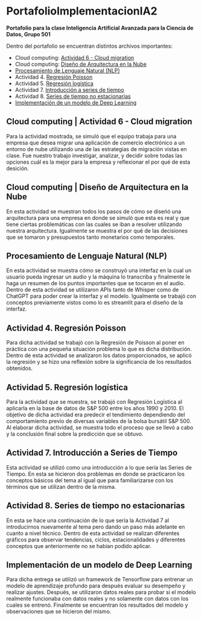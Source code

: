 # PortafolioImplementacionIA2
**Portafolio para la clase Inteligencia Artificial Avanzada para la Ciencia de Datos, Grupo 501**


Dentro del portafolio se encuentran distintos archivos importantes: 


- Cloud computing: [Actividad 6 - Cloud migration](CloudMigration_Equipo8.pdf)
- Cloud computing: [Diseño de Arquitectura en la Nube](DisenoCloud_Equipo8.pdf)
- [Procesamiento de Lenguaje Natural (NLP)](NLP_A01721441_FedericoMedina.pdf)
- Actividad 4. [Regresión Poisson](RegresionPoisson.pdf)
- Actividad 5. [Regresión logística](RegresionLogistica.pdf)
- Actividad 7. [Introducción a series de tiempo](SeriesTiempo.pdf)
- Actividad 8. [Series de tiempo no estacionarias](Tendencias.pdf)
- [Implementación de un modelo de Deep Learning](Implementación_de_un_Modelo_de_Deep_Learning.pdf)


## Cloud computing | Actividad 6 - Cloud migration
Para la actividad mostrada, se simuló que el equipo trabaja para una empresa que desea migrar una aplicación de comercio electrónico a un entorno de nube utilizando una de las estrategias de migración vistas en clase. Fue nuestro trabajo investigar, analizar, y decidir sobre todas las opciones cuál es la mejor para la empresa y reflexionar el por qué de esta desición. 

## Cloud computing | Diseño de Arquitectura en la Nube
En esta actividad se muestran todos los pasos de cómo se diseńó una arquitectura para una empresa en donde se simuló que esta es real y que tiene ciertas problemáticas con las cuales se iban a resolver utilizando nuestra arquitectura. Igualmente se muestra el por qué de las decisiones que se tomaron y presupuestos tanto monetarios como temporales.

## Procesamiento de Lenguaje Natural (NLP)
En esta actividad se muestra cómo se construyó una interfaz en la cual un usuario pueda ingresar un audio y la máquina lo transcriba y finalmente le haga un resumen de los puntos importantes que se tocaron en el audio. Dentro de esta actividad se utilizaron APIs tanto de Whisper como de ChatGPT para poder crear la interfaz y el modelo. Igualmente se trabajó con conceptos previamente vistos como lo es streamlit para el diseño de la interfaz.

## Actividad 4. Regresión Poisson
Para dicha actividad se trabajó con la Regresión de Poisson al poner en práctica con una pequeña situación problema lo que es dicha distribución. Dentro de esta actividad se analizaron los datos proporcionados, se aplicó la regresión y se hizo una reflexión sobre la significancia de los resultados obtenidos.

## Actividad 5. Regresión logística
Para la actividad que se muestra, se trabajó con Regresión Logística al aplicarla en la base de datos de S&P 500 entre los años 1990 y 2010. El objetivo de dicha actividad era predecir el tendimiento dependiendo del comportamiento previo de diversas variables de la bolsa bursátil S&P 500. Al elaborar dicha actividad, se muestra todo el proceso que se llevó a cabo y la conclusión final sobre la predicción que se obtuvo.

## Actividad 7. Introducción a Series de Tiempo
Esta actividad se utilizó como una introducción a lo que sería las Series de Tiempo. En esta se hicieron dos problemas en donde se practicaron los conceptos básicos del tema al igual que para familiarizarse con los términos que se utilizan dentro de la misma.

## Actividad 8. Series de tiempo no estacionarias
En esta se hace una continuación de lo que sería la Actividad 7 al introducirnos nuevamente al tema pero dando un paso más adelante en cuanto a nivel técnico. Dentro de esta actividad se realizan diferentes gráficos para observar tendencias, ciclos, estacionalidades y diferentes conceptos que anteriormente no se habían podido aplicar.

## Implementación de un modelo de Deep Learning
Para dicha entrega se utilizó un framework de Tensorflow para entrenar un modelo de aprendizaje profundo para después evaluar su desempeño y realizar ajustes. Después, se utilizaron datos reales para probar si el modelo realmente funcionaba con datos reales y no solamente con datos con los cuales se entrenó. Finalmente se encuentran los resultados del modelo y observaciones que se hicieron del mismo.
